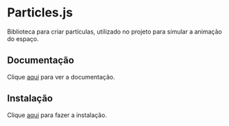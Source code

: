 # Particles.js

Biblioteca para criar partículas, utilizado no projeto para simular a animação do espaço.

## Documentação

Clique [aqui](https://github.com/VincentGarreau/particles.js) para ver a documentação.

## Instalação

Clique [aqui](https://www.npmjs.com/package/particles.js) para fazer a instalação.
